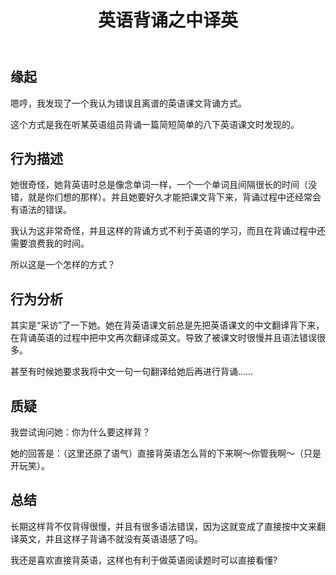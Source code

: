 ﻿---
published: 2023-02-10T05:59:00.000Z
title: 英语背诵之中译英
slug: yingyubeisongzhizhongyiying
description: 缘起嗯哼，我发现了一个我认为错误且离谱的英语课文背诵方式。这
tags: [随笔]
featured: false
draft: false
excerpt: 缘起嗯哼，我发现了一个我认为错误且离谱的英语课文背诵方式。这个方式是我在听某英语组员背诵一篇简短简单的八下英语课文时发现的。行为描述她很奇怪，她背英语时总是像念单词一样，一个一个单词且间隔很长的时间没
---

## 缘起

嗯哼，我发现了一个我认为错误且离谱的英语课文背诵方式。



这个方式是我在听某英语组员背诵一篇简短简单的八下英语课文时发现的。



## 行为描述

她很奇怪，她背英语时总是像念单词一样，一个一个单词且间隔很长的时间（没错，就是你们想的那样）。并且她要好久才能把课文背下来，背诵过程中还经常会有语法的错误。



我认为这非常奇怪，并且这样的背诵方式不利于英语的学习，而且在背诵过程中还需要浪费我的时间。



所以这是一个怎样的方式？



## 行为分析

其实是“采访”了一下她。她在背英语课文前总是先把英语课文的中文翻译背下来，在背诵英语的过程中把中文再次翻译成英文。导致了被课文时很慢并且语法错误很多。



甚至有时候她要求我将中文一句一句翻译给她后再进行背诵……





## 质疑

我尝试询问她：你为什么要这样背？



她的回答是：（这里还原了语气）直接背英语怎么背的下来啊～你管我啊～（只是开玩笑）。





## 总结

长期这样背不仅背得很慢，并且有很多语法错误，因为这就变成了直接按中文来翻译英文，并且这样子背诵不就没有英语语感了吗。



我还是喜欢直接背英语，这样也有利于做英语阅读题时可以直接看懂?
